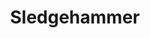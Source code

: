 ---
layout: post
title: Sledgehammer
name: sledgehammer
img: sh_tab.png
alt: image-alt
description: "Their be soldiers!"
image_items: [
    {
        title: sledgehammer,
        video: SledgeTL_V1.mp4,
        description: "This is a description"
    },
    {
        img: sh1.jpg,
        description: "This is a description"
    },
    {
        img: sh2.jpg,
        description: "This is a description"
    },
    {
        img: sh3.jpg,
        description: "This is a description"
    },
    {
        img: sh4.jpg,
        description: "This is a description"
    },
    {
        img: sh5.jpg,
        description: "This is a description"
    },
    {
        img: sh6.jpg,
        description: "This is a description"
    },
    {
        img: sh7.jpg,
        description: "This is a description"
    },
    {
        img: sh8.jpg,
        description: "This is a description"
    },
    {
        img: sh9.jpg,
        description: "This is a description"
    },
    {
        img: sh10.jpg,
        description: "This is a description"
    },
    {
        img: sh11.jpg,
        description: "This is a description"
    },
    {
        img: sh12.jpg,
        description: "This is a description"
    },
    {
        img: sh13.jpg,
        description: "This is a description"
    },
    {
        img: sh14.jpg,
        description: "This is a description"
    },
    {
        img: sh15.jpg,
        description: "This is a description"
    },
    {
        img: sh16.jpg,
        description: "This is a description"
    },
    {
        img: sh17.jpg,
        description: "This is a description"
    },
    {
        img: sh18.jpg,
        description: "This is a description"
    },
    {
        img: sh19.jpg,
        description: "This is a description"
    },
    {
        img: sh20.jpg,
        description: "This is a description"
    },
    {
        img: sh21.jpg,
        description: "This is a description"
    },
    {
        img: sh22.jpg,
        description: "This is a description"
    },

    
]
---